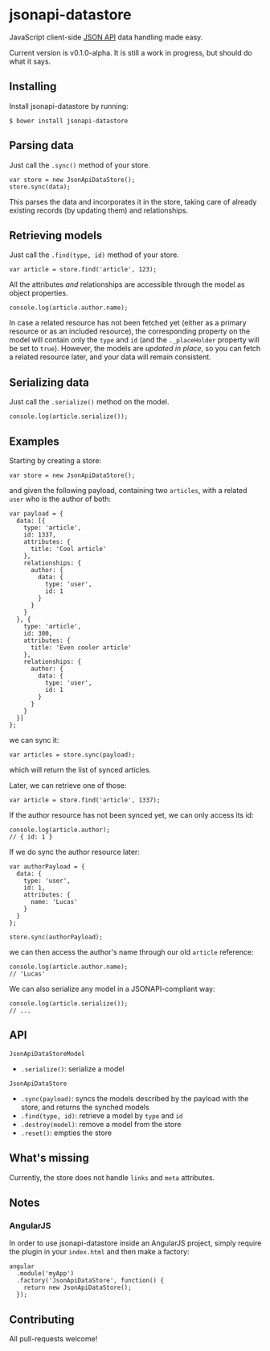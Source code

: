 # jsonapi-datastore

JavaScript client-side [JSON API](http://jsonapi.org) data handling made easy.

Current version is v0.1.0-alpha. It is still a work in progress, but should do what it says.

## Installing

Install jsonapi-datastore by running:
```
$ bower install jsonapi-datastore
```

## Parsing data

Just call the `.sync()` method of your store.
```
var store = new JsonApiDataStore();
store.sync(data);
```
This parses the data and incorporates it in the store, taking care of already existing records (by updating them) and relationships.

## Retrieving models

Just call the `.find(type, id)` method of your store.
```
var article = store.find('article', 123);
```
All the attributes *and* relationships are accessible through the model as object properties.
```
console.log(article.author.name);
```
In case a related resource has not been fetched yet (either as a primary resource or as an included resource), the corresponding property on the model will contain only the `type` and `id` (and the `._placeHolder` property will be set to `true`). However, the models are *updated in place*, so you can fetch a related resource later, and your data will remain consistent.

## Serializing data

Just call the `.serialize()` method on the model.
```
console.log(article.serialize());
```

## Examples

Starting by creating a store:
```
var store = new JsonApiDataStore();
```
and given the following payload, containing two `articles`, with a related `user` who is the author of both:
```
var payload = {
  data: [{
    type: 'article',
    id: 1337,
    attributes: {
      title: 'Cool article'
    },
    relationships: {
      author: {
        data: {
          type: 'user',
          id: 1
        }
      }
    }
  }, {
    type: 'article',
    id: 300,
    attributes: {
      title: 'Even cooler article'
    },
    relationships: {
      author: {
        data: {
          type: 'user',
          id: 1
        }
      }
    }
  }]
};
```
we can sync it:
```
var articles = store.sync(payload);
```
which will return the list of synced articles.

Later, we can retrieve one of those:
```
var article = store.find('article', 1337);
```
If the author resource has not been synced yet, we can only access its id:
```
console.log(article.author);
// { id: 1 }
```
If we do sync the author resource later:
```
var authorPayload = {
  data: {
    type: 'user',
    id: 1,
    attributes: {
      name: 'Lucas'
    }
  }
};

store.sync(authorPayload);
```
we can then access the author's name through our old `article` reference:
```
console.log(article.author.name);
// 'Lucas'
```
We can also serialize any model in a JSONAPI-compliant way:
```
console.log(article.serialize());
// ...
```

## API

`JsonApiDataStoreModel`
- `.serialize()`: serialize a model

`JsonApiDataStore`
- `.sync(payload)`: syncs the models described by the payload with the store, and returns the synched models
- `.find(type, id)`: retrieve a model by `type` and `id`
- `.destroy(model)`: remove a model from the store
- `.reset()`: empties the store

## What's missing

Currently, the store does not handle `links` and `meta` attributes.

## Notes

### AngularJS

In order to use jsonapi-datastore inside an AngularJS project, simply require the plugin in your `index.html` and then make a factory:
```
angular
  .module('myApp')
  .factory('JsonApiDataStore', function() {
    return new JsonApiDataStore();
  });
```

## Contributing

All pull-requests welcome!
